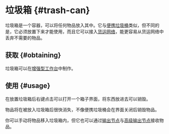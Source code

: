 # 垃圾箱 {#trash-can}

垃圾箱是一个容器，可以将任何物品放入其中。它与[便携垃圾桶](/Portable-Dustbin)类似，但不同的是，它必须放置下来才能使用，而且它可以接入[货运网络](/Cargo-Management)，能更容易从货运网络中丢弃不需要的物品。

## 获取 {#obtaining}

垃圾箱可以在[增强型工作台](/Enhanced-Crafting-Table)中制作。

## 使用 {#usage}

在放置垃圾箱后右键点击可以打开一个箱子界面，将东西放进去可以销毁。

物品将在被放入垃圾箱后很快消失，不像便携垃圾桶会在界面关闭后销毁物品。

你可以手动将物品移入垃圾箱内，但它也可以通过[输出节点](/Output-Node)与[高级输出节点](/Advanced-Output-Node)接收物品。
